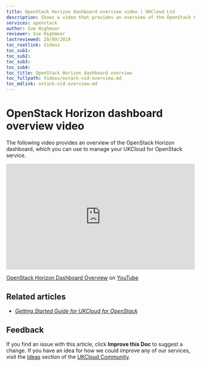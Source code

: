 ```yaml
---
title: OpenStack Horizon dashboard overview video | UKCloud Ltd
description: Shows a video that provides an overview of the OpenStack Horizon dashboard for UKCloud for OpenStack
services: openstack
author: Sue Highmoor
reviewer: Sue Highmoor
lastreviewed: 20/09/2019
toc_rootlink: Videos
toc_sub1: 
toc_sub2:
toc_sub3:
toc_sub4:
toc_title: OpenStack Horizon dashboard overview
toc_fullpath: Videos/ostack-vid-overview.md
toc_mdlink: ostack-vid-overview.md
---
```


# OpenStack Horizon dashboard overview video

The following video provides an overview of the OpenStack Horizon dashboard, which you can use to manage your UKCloud for OpenStack service.

<div class="row">
  <div class="col-md-10">
    <div style="padding:56.25% 0 0 0;position:relative;">
      <iframe src="https://www.youtube.com/embed/XcQYz--CNiM" style="position:absolute;top:0;left:0;width:100%;height:100%;" frameborder="0" allow="accelerometer; autoplay; encrypted-media; gyroscope; picture-in-picture" allowfullscreen></iframe>
    </div>
    <p><a href="https://www.youtube.com/watch?v=XcQYz--CNiM">OpenStack Horizon Dashboard Overview</a> on <a href="https://www.youtube.com/channel/UCnlFUyOWcS4iE_HK-ZEcNGw">YouTube</a>
  </div>
</div>

## Related articles

- [*Getting Started Guide for UKCloud for OpenStack*](ostack-gs.md)

## Feedback

If you find an issue with this article, click **Improve this Doc** to suggest a change. If you have an idea for how we could improve any of our services, visit the [Ideas](https://community.ukcloud.com/ideas) section of the [UKCloud Community](https://community.ukcloud.com).

